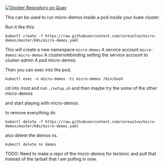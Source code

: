 [![Docker Repository on Quay](https://quay.io/repository/dcooley/micro-demos/status "Docker Repository on Quay")](https://quay.io/repository/dcooley/micro-demos)

This can be used to run micro-demos inside a pod inside your kube cluster.

Run it like this:

`kubectl create -f https://raw.githubusercontent.com/coresolve/micro-demos/master/k8s/micro-demos.yaml`

This will create a new namespace `micro-demos`
A service account `micro-demos:micro-demos`
A clusterrolebinding setting the service account to cluster-admin
A pod micro-demos

Then you can exec into the pod. 

`kubectl exec -n micro-demos -ti micro-demos /bin/bash`

cd into /root
and run `./setup.sh` and then maybe try the some of the other micro-demos

and start playing with micro-demos.

to remove everything do

`kubectl delete -f https://raw.githubusercontent.com/coresolve/micro-demos/master/k8s/micro-demos.yaml`

also delete the demos ns. 

`kubectl delete ns demos`



TODO:
Need to make a repo of the micro-demos for tectonic and pull that instead of the tarball that I am pulling in now.

